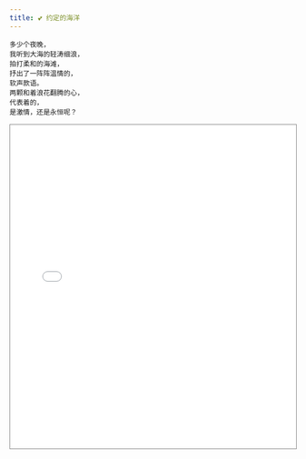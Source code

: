 ```yaml
---
title: 💕 约定的海洋
---
```


```
多少个夜晚，
我听到大海的轻涛细浪，
拍打柔和的海滩，
抒出了一阵阵温情的，
软声款语。
两颗和着浪花翻腾的心，
代表着的，
是激情，还是永恒呢？
```

<client-only>
<iframe
    src="//player.bilibili.com/player.html?aid=98311395&bvid=BV1nE411F7WE&cid=167821840&page=1"
    scrolling="no"
    border="0"
    frameborder="no"
    framespacing="0"
    allowfullscreen="true"
    style="width: 100%;height: 570px;max-height: 100vh;border: solid 1px #888;"
/>
</client-only>

---

> 网易云b站掘金三方关注的粉丝来赞一发哈哈哈
> <name>Raptazure</name>

> 所以疫情也算过了，头发剪了没，精神小伙没，小星星开练了没🤩
> <name>raydezio</name>

> 多少个夜晚，<br/>
> 我听到大海的轻涛细浪，<br/>
> 拍打柔和的海滩，<br/>
> 抒出了一阵阵温情的，<br/>
> 软声款语。<br/>
> 两颗和着浪花翻腾的心，<br/>
> 代表着的，<br/>
> 是激情，还是永恒呢？<br/>
> <name>Lionad-Guirotar</name>
